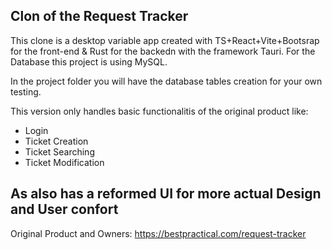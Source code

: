 ## Clon of the Request Tracker
This clone is a desktop variable app created with TS+React+Vite+Bootsrap for the front-end & Rust for the backedn with the framework Tauri.
For the Database this project is using MySQL.

In the project folder you will have the database tables creation for your own testing.

This version only handles basic functionalitis of the original product like:

<ul>
  <li>Login</li>
<li>Ticket Creation</li>
<li>Ticket Searching</li>
<li>Ticket Modification</li>
</ul>

As also has a reformed UI for more actual Design and User confort
--------------------------------------------------------------------------------------------------------------------------------------------

Original Product and Owners:
https://bestpractical.com/request-tracker
